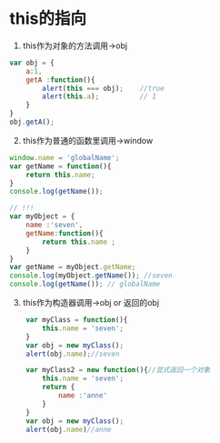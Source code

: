 # this的指向
1. this作为对象的方法调用->obj
```javascript
var obj = {
    a:1,
    getA :function(){
        alert(this === obj);    //true
        alert(this.a);          // 1
    }
}
obj.getA();
```
2. this作为普通的函数里调用->window
```javascript
window.name = 'globalName';
var getName = function(){
    return this.name;
}
console.log(getName());

// !!!
var myObject = {
    name :'seven',
    getName:function(){
        return this.name ;
    }
}
var getName = myObject.getName;
console.log(myObject.getName()); //seven
console.log(getName()); // globalName

```
3. this作为构造器调用->obj or 返回的obj
```javascript
    var myClass = function(){
        this.name = 'seven';
    }
    var obj = new myClass();
    alert(obj.name);//seven

    var myClass2 = new function(){//显式返回一个对象
        this.name = 'seven';
        return {
            name :'anne'
        }
    }
    var obj = new myClass();
    alert(obj.name)//anne
```


